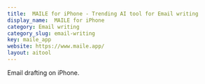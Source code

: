 ```yaml
---
title:  MAILE for iPhone - Trending AI tool for Email writing
display_name:  MAILE for iPhone
category: Email writing
category_slug: email-writing
key: maile_app
website: https://www.maile.app/
layout: aitool
---
```


Email drafting on iPhone.
